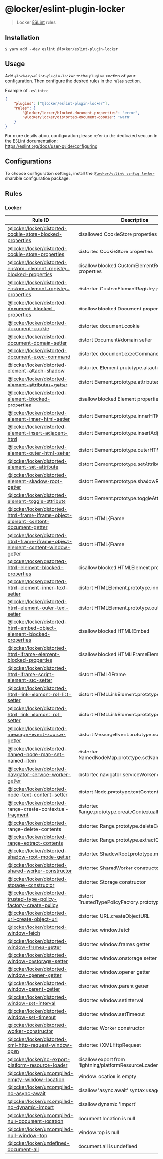 <!-- This file is generated by build-readme.mjs from README-template.md -->
# @locker/eslint-plugin-locker

> Locker [ESLint] rules

## Installation

```shell
$ yarn add --dev eslint @locker/eslint-plugin-locker
```

## Usage

Add `@locker/eslint-plugin-locker` to the `plugins` section of your configuration.
Then configure the desired rules in the `rules` section.

Example of `.eslintrc`:

```json
{
    "plugins": ["@locker/eslint-plugin-locker"],
    "rules": {
        "@locker/locker/blocked-document-properties": "error",
        "@locker/locker/distorted-document-cookie": "warn"
    }
}
```

For more details about configuration please refer to the dedicated section in
the ESLint documentation:<br>
https://eslint.org/docs/user-guide/configuring

## Configurations

To choose configuration settings, install the [`@locker/eslint-config-locker`]
sharable configuration package.

## Rules

### Locker

<!-- START generated content -->
| Rule ID | Description | Fixable Using |
| --- | --- | --- |
| [@locker/locker/distorted-cookie-store-blocked-properties] | disallowed CookieStore properties |   |
| [@locker/locker/distorted-cookie-store-properties] | distorted CookieStore properties |   |
| [@locker/locker/distorted-custom-element-registry-blocked-properties] | disallow blocked CustomElementRegistry properties |   |
| [@locker/locker/distorted-custom-element-registry-properties] | distorted CustomElementRegistry properties |   |
| [@locker/locker/distorted-document-blocked-properties] | disallow blocked Document properties |   |
| [@locker/locker/distorted-document-cookie] | distorted document.cookie |   |
| [@locker/locker/distorted-document-domain-setter] | distort Document#domain setter |   |
| [@locker/locker/distorted-document-exec-command] | distorted document.execCommand |   |
| [@locker/locker/distorted-element-attach-shadow] | distorted Element.prototype.attachShadow |   |
| [@locker/locker/distorted-element-attributes-getter] | distort Element.prototype.attributes getter |   |
| [@locker/locker/distorted-element-blocked-properties] | disallow blocked Element properties |   |
| [@locker/locker/distorted-element-inner-html-setter] | distort Element.prototype.innerHTML setter |   |
| [@locker/locker/distorted-element-insert-adjacent-html] | distort Element.prototype.insertAdjacentHTML |   |
| [@locker/locker/distorted-element-outer-html-setter] | distort Element.prototype.outerHTML setter |   |
| [@locker/locker/distorted-element-set-attribute] | distort Element.prototype.setAttribute APIs |   |
| [@locker/locker/distorted-element-shadow-root-getter] | distort Element.prototype.shadowRoot getter |   |
| [@locker/locker/distorted-element-toggle-attribute] | distort Element.prototype.toggleAttribute |   |
| [@locker/locker/distorted-html-frame-iframe-object-element-content-document-getter] | distort HTML{Frame|IFrame|Object}Element.prototype.contentDocument getter |   |
| [@locker/locker/distorted-html-frame-iframe-object-element-content-window-getter] | distort HTML{Frame|IFrame|Object}Element.prototype.contentWindow getter |   |
| [@locker/locker/distorted-html-element-blocked-properties] | disallow blocked HTMLElement properties |   |
| [@locker/locker/distorted-html-element-inner-text-setter] | distort HTMLElement.prototype.innerText setter |   |
| [@locker/locker/distorted-html-element-outer-text-setter] | distort HTMLElement.prototype.outerText setter |   |
| [@locker/locker/distorted-html-embed-object-element-blocked-properties] | disallow blocked HTML{Embed|Object}Element properties |   |
| [@locker/locker/distorted-html-iframe-element-blocked-properties] | disallow blocked HTMLIFrameElement properties |   |
| [@locker/locker/distorted-html-iframe-script-element-src-setter] | distort HTML{IFrame|Script}Element.prototype.src setter |   |
| [@locker/locker/distorted-html-link-element-rel-list-setter] | distort HTMLLinkElement.prototype.relList setter |   |
| [@locker/locker/distorted-html-link-element-rel-setter] | distort HTMLLinkElement.prototype.rel setter |   |
| [@locker/locker/distorted-message-event-source-getter] | distort MessageEvent.prototype.source getter |   |
| [@locker/locker/distorted-named-node-map-set-named-item] | distorted NamedNodeMap.prototype.setNamedItem |   |
| [@locker/locker/distorted-navigator-service-worker-getter] | distorted navigator.serviceWorker getter |   |
| [@locker/locker/distorted-node-text-content-setter] | distort Node.prototype.textContent setter |   |
| [@locker/locker/distorted-range-create-contextual-fragment] | distorted Range.prototype.createContextualFragment |   |
| [@locker/locker/distorted-range-delete-contents] | distorted Range.prototype.deleteContents |   |
| [@locker/locker/distorted-range-extract-contents] | distorted Range.prototype.extractContents |   |
| [@locker/locker/distorted-shadow-root-mode-getter] | distorted ShadowRoot.prototype.mode getter |   |
| [@locker/locker/distorted-shared-worker-constructor] | distorted SharedWorker constructor |   |
| [@locker/locker/distorted-storage-constructor] | distorted Storage constructor |   |
| [@locker/locker/distorted-trusted-type-policy-factory-create-policy] | distort TrustedTypePolicyFactory.prototype.createPolicy |   |
| [@locker/locker/distorted-url-create-object-url] | distorted URL.createObjectURL |   |
| [@locker/locker/distorted-window-fetch] | distorted window.fetch |   |
| [@locker/locker/distorted-window-frames-getter] | distorted window.frames getter |   |
| [@locker/locker/distorted-window-onstorage-setter] | distorted window.onstorage setter |   |
| [@locker/locker/distorted-window-opener-getter] | distorted window.opener getter |   |
| [@locker/locker/distorted-window-parent-getter] | distorted window.parent getter |   |
| [@locker/locker/distorted-window-set-interval] | distorted window.setInterval |   |
| [@locker/locker/distorted-window-set-timeout] | distorted window.setTimeout |   |
| [@locker/locker/distorted-worker-constructor] | distorted Worker constructor |   |
| [@locker/locker/distorted-xml-http-request-window-open] | distorted {XMLHttpRequest|Window}.prototype.open |   |
| [@locker/locker/no-export-platform-resource-loader] | disallow export from 'lightning/platformResourceLoader' |   |
| [@locker/locker/uncompiled-empty-window-location] | window.location is empty | [`@locker/rollup-plugin`]  |
| [@locker/locker/uncompiled-no-async-await] | disallow 'async await' syntax usage | [`@locker/rollup-plugin`]  |
| [@locker/locker/uncompiled-no-dynamic-import] | disallow dynamic 'import' | [`@locker/rollup-plugin`]  |
| [@locker/locker/uncompiled-null-document-location] | document.location is null | [`@locker/rollup-plugin`]  |
| [@locker/locker/uncompiled-null-window-top] | window.top is null | `--fix` or [`@locker/rollup-plugin`]  |
| [@locker/locker/undefined-document-all] | document.all is undefined |   |

<!-- END generated content, please keep comment -->

[`@locker/rollup-plugin`]:
https://www.npmjs.com/package/@locker/rollup-plugin
[`@locker/eslint-config-locker`]:
https://www.npmjs.com/package/@locker/eslint-config-locker
[ESLint]:
https://eslint.org/
[`--fix`]:
https://eslint.org/docs/user-guide/command-line-interface#-fix

<!-- START generated content -->
[@locker/locker/distorted-cookie-store-blocked-properties]:
https://github.com/salesforce/lwsec-docs-mirror/blob/v0.15.9/packages/%40locker/eslint-plugin-locker/docs/rules/distorted-cookie-store-blocked-properties.md
[@locker/locker/distorted-cookie-store-properties]:
https://github.com/salesforce/lwsec-docs-mirror/blob/v0.15.9/packages/%40locker/eslint-plugin-locker/docs/rules/distorted-cookie-store-properties.md
[@locker/locker/distorted-custom-element-registry-blocked-properties]:
https://github.com/salesforce/lwsec-docs-mirror/blob/v0.15.9/packages/%40locker/eslint-plugin-locker/docs/rules/distorted-custom-element-registry-blocked-properties.md
[@locker/locker/distorted-custom-element-registry-properties]:
https://github.com/salesforce/lwsec-docs-mirror/blob/v0.15.9/packages/%40locker/eslint-plugin-locker/docs/rules/distorted-custom-element-registry-properties.md
[@locker/locker/distorted-document-blocked-properties]:
https://github.com/salesforce/lwsec-docs-mirror/blob/v0.15.9/packages/%40locker/eslint-plugin-locker/docs/rules/distorted-document-blocked-properties.md
[@locker/locker/distorted-document-cookie]:
https://github.com/salesforce/lwsec-docs-mirror/blob/v0.15.9/packages/%40locker/eslint-plugin-locker/docs/rules/distorted-document-cookie.md
[@locker/locker/distorted-document-domain-setter]:
https://github.com/salesforce/lwsec-docs-mirror/blob/v0.15.9/packages/%40locker/eslint-plugin-locker/docs/rules/distorted-document-domain-setter.md
[@locker/locker/distorted-document-exec-command]:
https://github.com/salesforce/lwsec-docs-mirror/blob/v0.15.9/packages/%40locker/eslint-plugin-locker/docs/rules/distorted-document-exec-command.md
[@locker/locker/distorted-element-attach-shadow]:
https://github.com/salesforce/lwsec-docs-mirror/blob/v0.15.9/packages/%40locker/eslint-plugin-locker/docs/rules/distorted-element-attach-shadow.md
[@locker/locker/distorted-element-attributes-getter]:
https://github.com/salesforce/lwsec-docs-mirror/blob/v0.15.9/packages/%40locker/eslint-plugin-locker/docs/rules/distorted-element-attributes-getter.md
[@locker/locker/distorted-element-blocked-properties]:
https://github.com/salesforce/lwsec-docs-mirror/blob/v0.15.9/packages/%40locker/eslint-plugin-locker/docs/rules/distorted-element-blocked-properties.md
[@locker/locker/distorted-element-inner-html-setter]:
https://github.com/salesforce/lwsec-docs-mirror/blob/v0.15.9/packages/%40locker/eslint-plugin-locker/docs/rules/distorted-element-inner-html-setter.md
[@locker/locker/distorted-element-insert-adjacent-html]:
https://github.com/salesforce/lwsec-docs-mirror/blob/v0.15.9/packages/%40locker/eslint-plugin-locker/docs/rules/distorted-element-insert-adjacent-html.md
[@locker/locker/distorted-element-outer-html-setter]:
https://github.com/salesforce/lwsec-docs-mirror/blob/v0.15.9/packages/%40locker/eslint-plugin-locker/docs/rules/distorted-element-outer-html-setter.md
[@locker/locker/distorted-element-set-attribute]:
https://github.com/salesforce/lwsec-docs-mirror/blob/v0.15.9/packages/%40locker/eslint-plugin-locker/docs/rules/distorted-element-set-attribute.md
[@locker/locker/distorted-element-shadow-root-getter]:
https://github.com/salesforce/lwsec-docs-mirror/blob/v0.15.9/packages/%40locker/eslint-plugin-locker/docs/rules/distorted-element-shadow-root-getter.md
[@locker/locker/distorted-element-toggle-attribute]:
https://github.com/salesforce/lwsec-docs-mirror/blob/v0.15.9/packages/%40locker/eslint-plugin-locker/docs/rules/distorted-element-toggle-attribute.md
[@locker/locker/distorted-html-frame-iframe-object-element-content-document-getter]:
https://github.com/salesforce/lwsec-docs-mirror/blob/v0.15.9/packages/%40locker/eslint-plugin-locker/docs/rules/distorted-html-frame-iframe-object-element-content-document-getter.md
[@locker/locker/distorted-html-frame-iframe-object-element-content-window-getter]:
https://github.com/salesforce/lwsec-docs-mirror/blob/v0.15.9/packages/%40locker/eslint-plugin-locker/docs/rules/distorted-html-frame-iframe-object-element-content-window-getter.md
[@locker/locker/distorted-html-element-blocked-properties]:
https://github.com/salesforce/lwsec-docs-mirror/blob/v0.15.9/packages/%40locker/eslint-plugin-locker/docs/rules/distorted-html-element-blocked-properties.md
[@locker/locker/distorted-html-element-inner-text-setter]:
https://github.com/salesforce/lwsec-docs-mirror/blob/v0.15.9/packages/%40locker/eslint-plugin-locker/docs/rules/distorted-html-element-inner-text-setter.md
[@locker/locker/distorted-html-element-outer-text-setter]:
https://github.com/salesforce/lwsec-docs-mirror/blob/v0.15.9/packages/%40locker/eslint-plugin-locker/docs/rules/distorted-html-element-outer-text-setter.md
[@locker/locker/distorted-html-embed-object-element-blocked-properties]:
https://github.com/salesforce/lwsec-docs-mirror/blob/v0.15.9/packages/%40locker/eslint-plugin-locker/docs/rules/distorted-html-embed-object-element-blocked-properties.md
[@locker/locker/distorted-html-iframe-element-blocked-properties]:
https://github.com/salesforce/lwsec-docs-mirror/blob/v0.15.9/packages/%40locker/eslint-plugin-locker/docs/rules/distorted-html-iframe-element-blocked-properties.md
[@locker/locker/distorted-html-iframe-script-element-src-setter]:
https://github.com/salesforce/lwsec-docs-mirror/blob/v0.15.9/packages/%40locker/eslint-plugin-locker/docs/rules/distorted-html-iframe-script-element-src-setter.md
[@locker/locker/distorted-html-link-element-rel-list-setter]:
https://github.com/salesforce/lwsec-docs-mirror/blob/v0.15.9/packages/%40locker/eslint-plugin-locker/docs/rules/distorted-html-link-element-rel-list-setter.md
[@locker/locker/distorted-html-link-element-rel-setter]:
https://github.com/salesforce/lwsec-docs-mirror/blob/v0.15.9/packages/%40locker/eslint-plugin-locker/docs/rules/distorted-html-link-element-rel-setter.md
[@locker/locker/distorted-message-event-source-getter]:
https://github.com/salesforce/lwsec-docs-mirror/blob/v0.15.9/packages/%40locker/eslint-plugin-locker/docs/rules/distorted-message-event-source-getter.md
[@locker/locker/distorted-named-node-map-set-named-item]:
https://github.com/salesforce/lwsec-docs-mirror/blob/v0.15.9/packages/%40locker/eslint-plugin-locker/docs/rules/distorted-named-node-map-set-named-item.md
[@locker/locker/distorted-navigator-service-worker-getter]:
https://github.com/salesforce/lwsec-docs-mirror/blob/v0.15.9/packages/%40locker/eslint-plugin-locker/docs/rules/distorted-navigator-service-worker-getter.md
[@locker/locker/distorted-node-text-content-setter]:
https://github.com/salesforce/lwsec-docs-mirror/blob/v0.15.9/packages/%40locker/eslint-plugin-locker/docs/rules/distorted-node-text-content-setter.md
[@locker/locker/distorted-range-create-contextual-fragment]:
https://github.com/salesforce/lwsec-docs-mirror/blob/v0.15.9/packages/%40locker/eslint-plugin-locker/docs/rules/distorted-range-create-contextual-fragment.md
[@locker/locker/distorted-range-delete-contents]:
https://github.com/salesforce/lwsec-docs-mirror/blob/v0.15.9/packages/%40locker/eslint-plugin-locker/docs/rules/distorted-range-delete-contents.md
[@locker/locker/distorted-range-extract-contents]:
https://github.com/salesforce/lwsec-docs-mirror/blob/v0.15.9/packages/%40locker/eslint-plugin-locker/docs/rules/distorted-range-extract-contents.md
[@locker/locker/distorted-shadow-root-mode-getter]:
https://github.com/salesforce/lwsec-docs-mirror/blob/v0.15.9/packages/%40locker/eslint-plugin-locker/docs/rules/distorted-shadow-root-mode-getter.md
[@locker/locker/distorted-shared-worker-constructor]:
https://github.com/salesforce/lwsec-docs-mirror/blob/v0.15.9/packages/%40locker/eslint-plugin-locker/docs/rules/distorted-shared-worker-constructor.md
[@locker/locker/distorted-storage-constructor]:
https://github.com/salesforce/lwsec-docs-mirror/blob/v0.15.9/packages/%40locker/eslint-plugin-locker/docs/rules/distorted-storage-constructor.md
[@locker/locker/distorted-trusted-type-policy-factory-create-policy]:
https://github.com/salesforce/lwsec-docs-mirror/blob/v0.15.9/packages/%40locker/eslint-plugin-locker/docs/rules/distorted-trusted-type-policy-factory-create-policy.md
[@locker/locker/distorted-url-create-object-url]:
https://github.com/salesforce/lwsec-docs-mirror/blob/v0.15.9/packages/%40locker/eslint-plugin-locker/docs/rules/distorted-url-create-object-url.md
[@locker/locker/distorted-window-fetch]:
https://github.com/salesforce/lwsec-docs-mirror/blob/v0.15.9/packages/%40locker/eslint-plugin-locker/docs/rules/distorted-window-fetch.md
[@locker/locker/distorted-window-frames-getter]:
https://github.com/salesforce/lwsec-docs-mirror/blob/v0.15.9/packages/%40locker/eslint-plugin-locker/docs/rules/distorted-window-frames-getter.md
[@locker/locker/distorted-window-onstorage-setter]:
https://github.com/salesforce/lwsec-docs-mirror/blob/v0.15.9/packages/%40locker/eslint-plugin-locker/docs/rules/distorted-window-onstorage-setter.md
[@locker/locker/distorted-window-opener-getter]:
https://github.com/salesforce/lwsec-docs-mirror/blob/v0.15.9/packages/%40locker/eslint-plugin-locker/docs/rules/distorted-window-opener-getter.md
[@locker/locker/distorted-window-parent-getter]:
https://github.com/salesforce/lwsec-docs-mirror/blob/v0.15.9/packages/%40locker/eslint-plugin-locker/docs/rules/distorted-window-parent-getter.md
[@locker/locker/distorted-window-set-interval]:
https://github.com/salesforce/lwsec-docs-mirror/blob/v0.15.9/packages/%40locker/eslint-plugin-locker/docs/rules/distorted-window-set-interval.md
[@locker/locker/distorted-window-set-timeout]:
https://github.com/salesforce/lwsec-docs-mirror/blob/v0.15.9/packages/%40locker/eslint-plugin-locker/docs/rules/distorted-window-set-timeout.md
[@locker/locker/distorted-worker-constructor]:
https://github.com/salesforce/lwsec-docs-mirror/blob/v0.15.9/packages/%40locker/eslint-plugin-locker/docs/rules/distorted-worker-constructor.md
[@locker/locker/distorted-xml-http-request-window-open]:
https://github.com/salesforce/lwsec-docs-mirror/blob/v0.15.9/packages/%40locker/eslint-plugin-locker/docs/rules/distorted-xml-http-request-window-open.md
[@locker/locker/no-export-platform-resource-loader]:
https://github.com/salesforce/lwsec-docs-mirror/blob/v0.15.9/packages/%40locker/eslint-plugin-locker/docs/rules/no-export-platform-resource-loader.md
[@locker/locker/uncompiled-empty-window-location]:
https://github.com/salesforce/lwsec-docs-mirror/blob/v0.15.9/packages/%40locker/eslint-plugin-locker/docs/rules/uncompiled-empty-window-location.md
[@locker/locker/uncompiled-no-async-await]:
https://github.com/salesforce/lwsec-docs-mirror/blob/v0.15.9/packages/%40locker/eslint-plugin-locker/docs/rules/uncompiled-no-async-await.md
[@locker/locker/uncompiled-no-dynamic-import]:
https://github.com/salesforce/lwsec-docs-mirror/blob/v0.15.9/packages/%40locker/eslint-plugin-locker/docs/rules/uncompiled-no-dynamic-import.md
[@locker/locker/uncompiled-null-document-location]:
https://github.com/salesforce/lwsec-docs-mirror/blob/v0.15.9/packages/%40locker/eslint-plugin-locker/docs/rules/uncompiled-null-document-location.md
[@locker/locker/uncompiled-null-window-top]:
https://github.com/salesforce/lwsec-docs-mirror/blob/v0.15.9/packages/%40locker/eslint-plugin-locker/docs/rules/uncompiled-null-window-top.md
[@locker/locker/undefined-document-all]:
https://github.com/salesforce/lwsec-docs-mirror/blob/v0.15.9/packages/%40locker/eslint-plugin-locker/docs/rules/undefined-document-all.md

<!-- END generated content, please keep comment -->
